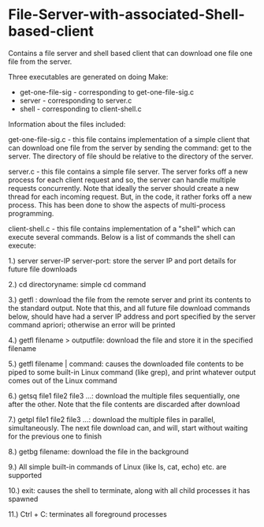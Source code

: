 # File-Server-with-associated-Shell-based-client
Contains a file server and shell based client that can download one file one file from the server.

Three executables are generated on doing Make:
* get-one-file-sig - corresponding to get-one-file-sig.c
* server - corresponding to server.c
* shell - corresponding to client-shell.c

Information about the files included:

get-one-file-sig.c - this file contains implementation of a simple client that can download one file from the server by sending the command: get <filename> to the server. The directory of file should be relative to the directory of the server.

server.c - this file contains a simple file server. The server forks off a new process for each client request and so, the server can handle multiple requests concurrently. Note that ideally the server should create a new thread for each incoming request. But, in the code, it rather forks off a new process. This has been done to show the aspects of multi-process programming.

client-shell.c - this file contains implementation of a "shell" which can execute several commands. Below is a list of commands the shell can execute:


1.) server server-IP server-port: store the server IP and port details for future file downloads

2.) cd directoryname: simple cd command 

3.) getfl <filename>: download the file from the remote server and print its contents to the standard output. Note that this, and all future file download commands below, should have had a server IP address and port specified by the server command apriori; otherwise an error will be printed
  
4.) getfl filename > outputfile: download the file and store it in the specified filename

5.) getfl filename | command: causes the downloaded file contents to be piped to some built-in Linux command (like grep), and print whatever output comes out of the Linux command

6.) getsq file1 file2 file3 ...: download the multiple files sequentially, one after the other. Note that the file contents are discarded after download

7.) getpl file1 file2 file3 ...: download the multiple files in parallel, simultaneously. The next file download can, and will, start without waiting for the previous one to finish

8.) getbg filename: download the file in the background

9.) All simple built-in commands of Linux (like ls, cat, echo) etc. are supported

10.) exit: causes the shell to terminate, along with all child processes it has spawned

11.) Ctrl + C: terminates all foreground processes
